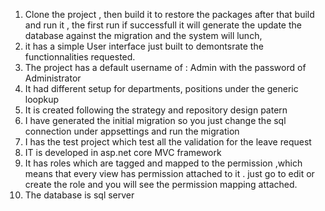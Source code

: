 1. Clone the project , then build it to restore the packages after that build and run it , the first run if successfull it will generate the update the database against the migration and the system will lunch,
2. it has a simple User interface just built to demontsrate the functionnalities requested.
3. The project has a default username of : Admin with the password of Administrator
4. It had different setup for departments, positions under the generic loopkup
5. It is created following the strategy and repository design patern 
6. I have generated the initial migration so you just change the sql connection under appsettings and run the migration
7. I has the test project which test all the validation for the leave request
8. IT is developed in asp.net core MVC framework 
9. It has roles which are tagged and mapped to the permission ,which means that every view has permission attached to it . just go to edit or create the role and you will see the permission mapping attached. 
10. The database is sql server 

